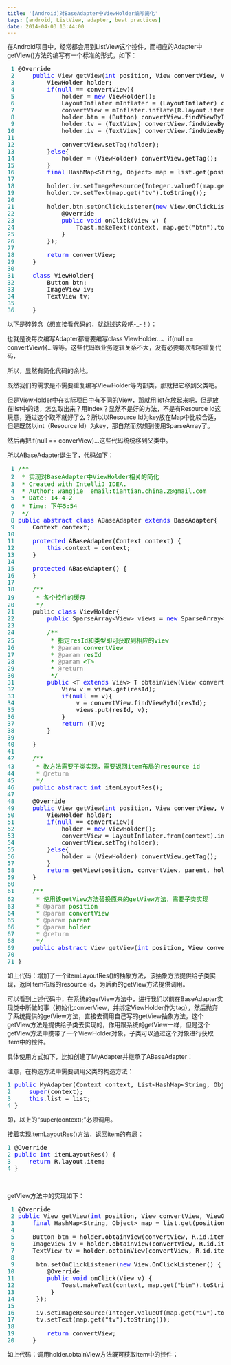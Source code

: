 ```yaml
---
title: '[Android]对BaseAdapter中ViewHolder编写简化'
tags: [android, ListView, adapter, best practices]
date: 2014-04-03 13:44:00
---
```


在Android项目中，经常都会用到ListView这个控件，而相应的Adapter中getView()方法的编写有一个标准的形式，如下：

<div class="cnblogs_code">
<pre><span style="color: #008080;"> 1</span> <span style="color: #000000;">@Override
</span><span style="color: #008080;"> 2</span>     <span style="color: #0000ff;">public</span> View getView(<span style="color: #0000ff;">int</span><span style="color: #000000;"> position, View convertView, ViewGroup parent) {
</span><span style="color: #008080;"> 3</span> <span style="color: #000000;">        ViewHolder holder;
</span><span style="color: #008080;"> 4</span>         <span style="color: #0000ff;">if</span>(<span style="color: #0000ff;">null</span> ==<span style="color: #000000;"> convertView){
</span><span style="color: #008080;"> 5</span>             holder = <span style="color: #0000ff;">new</span><span style="color: #000000;"> ViewHolder();
</span><span style="color: #008080;"> 6</span>             LayoutInflater mInflater =<span style="color: #000000;"> (LayoutInflater) context.getSystemService(Context.LAYOUT_INFLATER_SERVICE);
</span><span style="color: #008080;"> 7</span>             convertView = mInflater.inflate(R.layout.item, <span style="color: #0000ff;">null</span><span style="color: #000000;">);
</span><span style="color: #008080;"> 8</span>             holder.btn =<span style="color: #000000;"> (Button) convertView.findViewById(R.id.btn);
</span><span style="color: #008080;"> 9</span>             holder.tv =<span style="color: #000000;"> (TextView) convertView.findViewById(R.id.tv);
</span><span style="color: #008080;">10</span>             holder.iv =<span style="color: #000000;"> (TextView) convertView.findViewById(R.id.iv);
</span><span style="color: #008080;">11</span> 
<span style="color: #008080;">12</span> <span style="color: #000000;">            convertView.setTag(holder);
</span><span style="color: #008080;">13</span>         }<span style="color: #0000ff;">else</span><span style="color: #000000;">{
</span><span style="color: #008080;">14</span>             holder =<span style="color: #000000;"> (ViewHolder) convertView.getTag();
</span><span style="color: #008080;">15</span> <span style="color: #000000;">        }
</span><span style="color: #008080;">16</span>         <span style="color: #0000ff;">final</span> HashMap&lt;String, Object&gt; map =<span style="color: #000000;"> list.get(position);
</span><span style="color: #008080;">17</span> 
<span style="color: #008080;">18</span>         holder.iv.setImageResource(Integer.valueOf(map.get("iv"<span style="color: #000000;">).toString()));
</span><span style="color: #008080;">19</span>         holder.tv.setText(map.get("tv"<span style="color: #000000;">).toString());
</span><span style="color: #008080;">20</span> 
<span style="color: #008080;">21</span>         holder.btn.setOnClickListener(<span style="color: #0000ff;">new</span><span style="color: #000000;"> View.OnClickListener() {
</span><span style="color: #008080;">22</span> <span style="color: #000000;">            @Override
</span><span style="color: #008080;">23</span>             <span style="color: #0000ff;">public</span> <span style="color: #0000ff;">void</span><span style="color: #000000;"> onClick(View v) {
</span><span style="color: #008080;">24</span>                 Toast.makeText(context, map.get("btn"<span style="color: #000000;">).toString(), Toast.LENGTH_SHORT).show();
</span><span style="color: #008080;">25</span> <span style="color: #000000;">            }
</span><span style="color: #008080;">26</span> <span style="color: #000000;">        });
</span><span style="color: #008080;">27</span> 
<span style="color: #008080;">28</span>         <span style="color: #0000ff;">return</span><span style="color: #000000;"> convertView;
</span><span style="color: #008080;">29</span> <span style="color: #000000;">    }
</span><span style="color: #008080;">30</span> 
<span style="color: #008080;">31</span>     <span style="color: #0000ff;">class</span><span style="color: #000000;"> ViewHolder{
</span><span style="color: #008080;">32</span> <span style="color: #000000;">        Button btn;
</span><span style="color: #008080;">33</span> <span style="color: #000000;">        ImageView iv;
</span><span style="color: #008080;">34</span> <span style="color: #000000;">        TextView tv;
</span><span style="color: #008080;">35</span> 
<span style="color: #008080;">36</span>     }</pre>
</div>

以下是碎碎念（想直接看代码的，就跳过这段吧-_-！）：

也就是说每次编写Adapter都需要编写class ViewHolder...、if(null == convertView){...等等。这些代码跟业务逻辑关系不大，没有必要每次都写重复代码，

所以，显然有简化代码的余地。

既然我们的需求是不需要重复编写ViewHolder等内部类，那就把它移到父类吧。

但是ViewHolder中在实际项目中有不同的View，那就用list存放起来吧，但是放在list中的话，怎么取出来？用index？显然不是好的方法，不是有Resource Id这玩意，通过这个取不就好了么？所以以Resource Id为key放在Map中比较合适，但是既然以int（Resource Id）为key，那自然而然想到使用SparseArray了。

然后再把if(null == converView)...这些代码统统移到父类中。

所以ABaseAdapter诞生了，代码如下：

<div class="cnblogs_code">
<pre><span style="color: #008080;"> 1</span> <span style="color: #008000;">/**</span>
<span style="color: #008080;"> 2</span> <span style="color: #008000;"> * 实现对BaseAdapter中ViewHolder相关的简化
</span><span style="color: #008080;"> 3</span> <span style="color: #008000;"> * Created with IntelliJ IDEA.
</span><span style="color: #008080;"> 4</span> <span style="color: #008000;"> * Author: wangjie  email:tiantian.china.2@gmail.com
</span><span style="color: #008080;"> 5</span> <span style="color: #008000;"> * Date: 14-4-2
</span><span style="color: #008080;"> 6</span> <span style="color: #008000;"> * Time: 下午5:54
</span><span style="color: #008080;"> 7</span>  <span style="color: #008000;">*/</span>
<span style="color: #008080;"> 8</span> <span style="color: #0000ff;">public</span> <span style="color: #0000ff;">abstract</span> <span style="color: #0000ff;">class</span> ABaseAdapter <span style="color: #0000ff;">extends</span><span style="color: #000000;"> BaseAdapter{
</span><span style="color: #008080;"> 9</span> <span style="color: #000000;">    Context context;
</span><span style="color: #008080;">10</span> 
<span style="color: #008080;">11</span>     <span style="color: #0000ff;">protected</span><span style="color: #000000;"> ABaseAdapter(Context context) {
</span><span style="color: #008080;">12</span>         <span style="color: #0000ff;">this</span>.context =<span style="color: #000000;"> context;
</span><span style="color: #008080;">13</span> <span style="color: #000000;">    }
</span><span style="color: #008080;">14</span> 
<span style="color: #008080;">15</span>     <span style="color: #0000ff;">protected</span><span style="color: #000000;"> ABaseAdapter() {
</span><span style="color: #008080;">16</span> <span style="color: #000000;">    }
</span><span style="color: #008080;">17</span> 
<span style="color: #008080;">18</span>     <span style="color: #008000;">/**</span>
<span style="color: #008080;">19</span> <span style="color: #008000;">     * 各个控件的缓存
</span><span style="color: #008080;">20</span>      <span style="color: #008000;">*/</span>
<span style="color: #008080;">21</span>     public <span style="color: #0000ff;">class</span><span style="color: #000000;"> ViewHolder{
</span><span style="color: #008080;">22</span>         <span style="color: #0000ff;">public</span> SparseArray&lt;View&gt; views = <span style="color: #0000ff;">new</span> SparseArray&lt;View&gt;<span style="color: #000000;">();
</span><span style="color: #008080;">23</span> 
<span style="color: #008080;">24</span>         <span style="color: #008000;">/**</span>
<span style="color: #008080;">25</span> <span style="color: #008000;">         * 指定resId和类型即可获取到相应的view
</span><span style="color: #008080;">26</span> <span style="color: #008000;">         * </span><span style="color: #808080;">@param</span><span style="color: #008000;"> convertView
</span><span style="color: #008080;">27</span> <span style="color: #008000;">         * </span><span style="color: #808080;">@param</span><span style="color: #008000;"> resId
</span><span style="color: #008080;">28</span> <span style="color: #008000;">         * </span><span style="color: #808080;">@param</span><span style="color: #008000;"> &lt;T&gt;
</span><span style="color: #008080;">29</span> <span style="color: #008000;">         * </span><span style="color: #808080;">@return</span>
<span style="color: #008080;">30</span>          <span style="color: #008000;">*/</span>
<span style="color: #008080;">31</span>         <span style="color: #0000ff;">public</span> &lt;T <span style="color: #0000ff;">extends</span> View&gt; T obtainView(View convertView, <span style="color: #0000ff;">int</span><span style="color: #000000;"> resId){
</span><span style="color: #008080;">32</span>             View v =<span style="color: #000000;"> views.get(resId);
</span><span style="color: #008080;">33</span>             <span style="color: #0000ff;">if</span>(<span style="color: #0000ff;">null</span> ==<span style="color: #000000;"> v){
</span><span style="color: #008080;">34</span>                 v =<span style="color: #000000;"> convertView.findViewById(resId);
</span><span style="color: #008080;">35</span> <span style="color: #000000;">                views.put(resId, v);
</span><span style="color: #008080;">36</span> <span style="color: #000000;">            }
</span><span style="color: #008080;">37</span>             <span style="color: #0000ff;">return</span><span style="color: #000000;"> (T)v;
</span><span style="color: #008080;">38</span> <span style="color: #000000;">        }
</span><span style="color: #008080;">39</span> 
<span style="color: #008080;">40</span> <span style="color: #000000;">    }
</span><span style="color: #008080;">41</span> 
<span style="color: #008080;">42</span>     <span style="color: #008000;">/**</span>
<span style="color: #008080;">43</span> <span style="color: #008000;">     * 改方法需要子类实现，需要返回item布局的resource id
</span><span style="color: #008080;">44</span> <span style="color: #008000;">     * </span><span style="color: #808080;">@return</span>
<span style="color: #008080;">45</span>      <span style="color: #008000;">*/</span>
<span style="color: #008080;">46</span>     <span style="color: #0000ff;">public</span> <span style="color: #0000ff;">abstract</span> <span style="color: #0000ff;">int</span><span style="color: #000000;"> itemLayoutRes();
</span><span style="color: #008080;">47</span> 
<span style="color: #008080;">48</span> <span style="color: #000000;">    @Override
</span><span style="color: #008080;">49</span>     <span style="color: #0000ff;">public</span> View getView(<span style="color: #0000ff;">int</span><span style="color: #000000;"> position, View convertView, ViewGroup parent) {
</span><span style="color: #008080;">50</span> <span style="color: #000000;">        ViewHolder holder;
</span><span style="color: #008080;">51</span>         <span style="color: #0000ff;">if</span>(<span style="color: #0000ff;">null</span> ==<span style="color: #000000;"> convertView){
</span><span style="color: #008080;">52</span>             holder = <span style="color: #0000ff;">new</span><span style="color: #000000;"> ViewHolder();
</span><span style="color: #008080;">53</span>             convertView = LayoutInflater.from(context).inflate(itemLayoutRes(), <span style="color: #0000ff;">null</span><span style="color: #000000;">);
</span><span style="color: #008080;">54</span> <span style="color: #000000;">            convertView.setTag(holder);
</span><span style="color: #008080;">55</span>         }<span style="color: #0000ff;">else</span><span style="color: #000000;">{
</span><span style="color: #008080;">56</span>             holder =<span style="color: #000000;"> (ViewHolder) convertView.getTag();
</span><span style="color: #008080;">57</span> <span style="color: #000000;">        }
</span><span style="color: #008080;">58</span>         <span style="color: #0000ff;">return</span><span style="color: #000000;"> getView(position, convertView, parent, holder);
</span><span style="color: #008080;">59</span> <span style="color: #000000;">    }
</span><span style="color: #008080;">60</span> 
<span style="color: #008080;">61</span>     <span style="color: #008000;">/**</span>
<span style="color: #008080;">62</span> <span style="color: #008000;">     * 使用该getView方法替换原来的getView方法，需要子类实现
</span><span style="color: #008080;">63</span> <span style="color: #008000;">     * </span><span style="color: #808080;">@param</span><span style="color: #008000;"> position
</span><span style="color: #008080;">64</span> <span style="color: #008000;">     * </span><span style="color: #808080;">@param</span><span style="color: #008000;"> convertView
</span><span style="color: #008080;">65</span> <span style="color: #008000;">     * </span><span style="color: #808080;">@param</span><span style="color: #008000;"> parent
</span><span style="color: #008080;">66</span> <span style="color: #008000;">     * </span><span style="color: #808080;">@param</span><span style="color: #008000;"> holder
</span><span style="color: #008080;">67</span> <span style="color: #008000;">     * </span><span style="color: #808080;">@return</span>
<span style="color: #008080;">68</span>      <span style="color: #008000;">*/</span>
<span style="color: #008080;">69</span>     <span style="color: #0000ff;">public</span> <span style="color: #0000ff;">abstract</span> View getView(<span style="color: #0000ff;">int</span><span style="color: #000000;"> position, View convertView, ViewGroup parent, ViewHolder holder);
</span><span style="color: #008080;">70</span> 
<span style="color: #008080;">71</span> }</pre>
</div>

如上代码：增加了一个itemLayoutRes()的抽象方法，该抽象方法提供给子类实现，返回item布局的resource id，为后面的getView方法提供调用。

可以看到上述代码中，在系统的getView方法中，进行我们以前在BaseAdapter实现类中所做的事（初始化converView，并绑定ViewHolder作为tag），然后抛弃了系统提供的getView方法，直接去调用自己写的getView抽象方法，这个getView方法是提供给子类去实现的，作用跟系统的getView一样，但是这个getView方法中携带了一个ViewHolder对象，子类可以通过这个对象进行获取item中的控件。

具体使用方式如下，比如创建了MyAdapter并继承了ABaseAdapter：

注意，在构造方法中需要调用父类的构造方法：

<div class="cnblogs_code">
<pre><span style="color: #008080;">1</span> <span style="color: #0000ff;">public</span> MyAdapter(Context context, List&lt;HashMap&lt;String, Object&gt;&gt;<span style="color: #000000;"> list) {
</span><span style="color: #008080;">2</span>     <span style="color: #0000ff;">super</span><span style="color: #000000;">(context);
</span><span style="color: #008080;">3</span>     <span style="color: #0000ff;">this</span>.list =<span style="color: #000000;"> list;
</span><span style="color: #008080;">4</span> }</pre>
</div>

即，以上的&ldquo;super(context);&rdquo;必须调用。

接着实现itemLayoutRes()方法，返回item的布局：

<div class="cnblogs_code">
<pre><span style="color: #008080;">1</span> <span style="color: #000000;">@Override
</span><span style="color: #008080;">2</span> <span style="color: #0000ff;">public</span> <span style="color: #0000ff;">int</span><span style="color: #000000;"> itemLayoutRes() {
</span><span style="color: #008080;">3</span>     <span style="color: #0000ff;">return</span><span style="color: #000000;"> R.layout.item;
</span><span style="color: #008080;">4</span> }</pre>
</div>

&nbsp;

getView方法中的实现如下：

<div class="cnblogs_code">
<pre><span style="color: #008080;"> 1</span> <span style="color: #000000;">@Override
</span><span style="color: #008080;"> 2</span> <span style="color: #0000ff;">public</span> View getView(<span style="color: #0000ff;">int</span><span style="color: #000000;"> position, View convertView, ViewGroup parent, ViewHolder holder) {
</span><span style="color: #008080;"> 3</span>     <span style="color: #0000ff;">final</span> HashMap&lt;String, Object&gt; map =<span style="color: #000000;"> list.get(position);
</span><span style="color: #008080;"> 4</span> 
<span style="color: #008080;"> 5</span>     Button btn =<span style="color: #000000;"> holder.obtainView(convertView, R.id.item_btn);
</span><span style="color: #008080;"> 6</span>     ImageView iv =<span style="color: #000000;"> holder.obtainView(convertView, R.id.item_iv);
</span><span style="color: #008080;"> 7</span>     TextView tv =<span style="color: #000000;"> holder.obtainView(convertView, R.id.item_tv);
</span><span style="color: #008080;"> 8</span> 
<span style="color: #008080;"> 9</span>      btn.setOnClickListener(<span style="color: #0000ff;">new</span><span style="color: #000000;"> View.OnClickListener() {
</span><span style="color: #008080;">10</span> <span style="color: #000000;">        @Override
</span><span style="color: #008080;">11</span>         <span style="color: #0000ff;">public</span> <span style="color: #0000ff;">void</span><span style="color: #000000;"> onClick(View v) {
</span><span style="color: #008080;">12</span>             Toast.makeText(context, map.get("btn"<span style="color: #000000;">).toString(), Toast.LENGTH_SHORT).show();
</span><span style="color: #008080;">13</span> <span style="color: #000000;">         }
</span><span style="color: #008080;">14</span> <span style="color: #000000;">     });
</span><span style="color: #008080;">15</span> 
<span style="color: #008080;">16</span>      iv.setImageResource(Integer.valueOf(map.get("iv"<span style="color: #000000;">).toString()));
</span><span style="color: #008080;">17</span>      tv.setText(map.get("tv"<span style="color: #000000;">).toString());
</span><span style="color: #008080;">18</span> 
<span style="color: #008080;">19</span>         <span style="color: #0000ff;">return</span><span style="color: #000000;"> convertView;
</span><span style="color: #008080;">20</span>     }</pre>
</div>

如上代码：调用holder.obtainView方法既可获取item中的控件；

&nbsp;

&nbsp;

